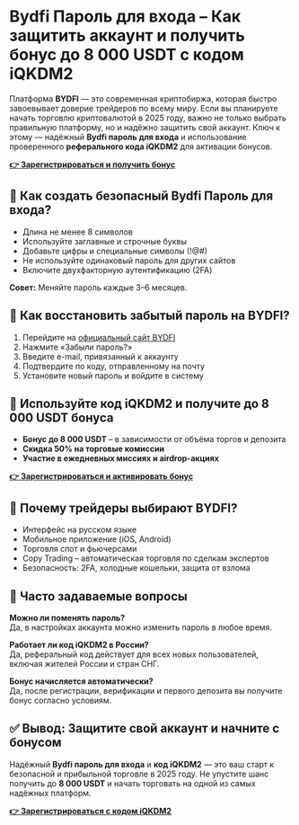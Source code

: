 <h1>Bydfi Пароль для входа – Как защитить аккаунт и получить бонус до 8 000 USDT с кодом iQKDM2</h1>
<p>
Платформа <strong>BYDFI</strong> — это современная криптобиржа, которая быстро завоевывает доверие трейдеров по всему миру.
Если вы планируете начать торговлю криптовалютой в 2025 году, важно не только выбрать правильную платформу,
но и надёжно защитить свой аккаунт. Ключ к этому — надёжный <strong>Bydfi пароль для входа</strong> и использование
проверенного <strong>реферального кода iQKDM2</strong> для активации бонусов.
</p>
<p><a href="https://www.bydfi.com/en/register?ru=iQKDM2" target="_blank"><strong>👉 Зарегистрироваться и получить бонус</strong></a></p>

<h2>🔐 Как создать безопасный Bydfi Пароль для входа?</h2>
<ul>
<li>Длина не менее 8 символов</li>
<li>Используйте заглавные и строчные буквы</li>
<li>Добавьте цифры и специальные символы (!@#)</li>
<li>Не используйте одинаковый пароль для других сайтов</li>
<li>Включите двухфакторную аутентификацию (2FA)</li>
</ul>
<p><strong>Совет:</strong> Меняйте пароль каждые 3–6 месяцев.</p>

<h2>🔁 Как восстановить забытый пароль на BYDFI?</h2>
<ol>
<li>Перейдите на <a href="https://www.bydfi.com/en/register?ru=iQKDM2">официальный сайт BYDFI</a></li>
<li>Нажмите «Забыли пароль?»</li>
<li>Введите e-mail, привязанный к аккаунту</li>
<li>Подтвердите по коду, отправленному на почту</li>
<li>Установите новый пароль и войдите в систему</li>
</ol>

<h2>🎁 Используйте код iQKDM2 и получите до 8 000 USDT бонуса</h2>
<ul>
<li><strong>Бонус до 8 000 USDT</strong> – в зависимости от объёма торгов и депозита</li>
<li><strong>Скидка 50% на торговые комиссии</strong></li>
<li><strong>Участие в ежедневных миссиях и airdrop-акциях</strong></li>
</ul>
<p><a href="https://www.bydfi.com/en/register?ru=iQKDM2" target="_blank"><strong>👉 Зарегистрироваться и активировать бонус</strong></a></p>

<h2>💼 Почему трейдеры выбирают BYDFI?</h2>
<ul>
<li>Интерфейс на русском языке</li>
<li>Мобильное приложение (iOS, Android)</li>
<li>Торговля спот и фьючерсами</li>
<li>Copy Trading – автоматическая торговля по сделкам экспертов</li>
<li>Безопасность: 2FA, холодные кошельки, защита от взлома</li>
</ul>

<h2>📌 Часто задаваемые вопросы</h2>
<p><strong>Можно ли поменять пароль?</strong><br>Да, в настройках аккаунта можно изменить пароль в любое время.</p>
<p><strong>Работает ли код iQKDM2 в России?</strong><br>Да, реферальный код действует для всех новых пользователей, включая жителей России и стран СНГ.</p>
<p><strong>Бонус начисляется автоматически?</strong><br>Да, после регистрации, верификации и первого депозита вы получите бонус согласно условиям.</p>

<h2>✅ Вывод: Защитите свой аккаунт и начните с бонусом</h2>
<p>
Надёжный <strong>Bydfi пароль для входа</strong> и <strong>код iQKDM2</strong> — это ваш старт к безопасной и прибыльной торговле в 2025 году.
Не упустите шанс получить до <strong>8 000 USDT</strong> и начать торговать на одной из самых надёжных платформ.
</p>
<p><a href="https://www.bydfi.com/en/register?ru=iQKDM2" target="_blank"><strong>👉 Зарегистрироваться с кодом iQKDM2</strong></a></p>
